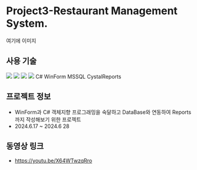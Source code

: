 # Project3-Restaurant Management System.

여기에 이미지

## 사용 기술
<img src="https://img.shields.io/badge/C#-색상?style=for-the-badge&logo=C#&logoColor=white">
<img src="https://img.shields.io/badge/WinForm-색상?style=for-the-badge&logo=WinForm&logoColor=white">
<img src="https://img.shields.io/badge/MSSQL-색상?style=for-the-badge&logo=MSSQL&logoColor=white">
<img src="https://img.shields.io/badge/Crystal Reports-색상?style=for-the-badge&logo=Crystal Reports&logoColor=white">
C# WinForm MSSQL CystalReports

## 프로젝트 정보
 - WinForm과 C# 객체지향 프로그래밍을 숙달하고 DataBase와 연동하여 Reports까지 작성해보기 위한 프로젝트
 - 2024.6.17 ~ 2024.6 28

## 동영상 링크
 - https://youtu.be/X64WTwzqRro
